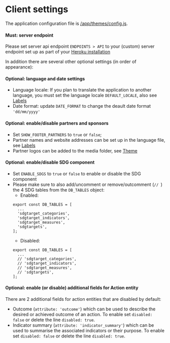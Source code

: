 # Client settings

The application configuration file is
[/app/themes/config.js](https://github.com/impactoss/impactoss-client/blob/master/app/themes/config.js).

#### Must: server endpoint

Please set server api endpoint `ENDPOINTS > API` to your (custom) server endpoint set up as part of your [Heroku installation](/server-installation/heroku.md)

In addition there are several other optional settings (in order of appearance):

#### Optional: language and date settings

- Language locale: If you plan to translate the application to another language, you must set the language locale `DEFAULT_LOCALE`, also see [Labels](/client-config/locale.md)
- Date format: update `DATE_FORMAT` to change the deault date format `'dd/mm/yyyy'`

#### Optional: enable/disable partners and sponsors

- Set `SHOW_FOOTER_PARTNERS` to `true` or `false`;
- Partner names and website addresses can be set up in the language file, see [Labels]((/client-config/locale.md))
- Partner logos can be added to the media folder, see [Theme](/client-config/theme.md)

#### Optional: enable/disable SDG component

- Set `ENABLE_SDGS` to `true` or `false` to enable or disable the SDG component
- Please make sure to also add/uncomment or remove/outcomment (`// `) the 4 SDG tables from the `DB_TABLES` object:
  - Enabled:
  ```
  export const DB_TABLES = [
    ...
    'sdgtarget_categories',
    'sdgtarget_indicators',
    'sdgtarget_measures',
    'sdgtargets',
  ];
  ```
  - Disabled:
  ```
  export const DB_TABLES = [
    ...
    // 'sdgtarget_categories',
    // 'sdgtarget_indicators',
    // 'sdgtarget_measures',
    // 'sdgtargets',
  ];
  ```

#### Optional: enable (or disable) additional fields for Action entity

There are 2 additional fields for action entities that are disabled by default:
- Outcome (`attribute: 'outcome'`) which can be used to describe the desired or achieved outcome of an action. To enable set `disabled: false` or delete the line `disabled: true`.
- Indicator summary (`attribute: 'indicator_summary'`) which can be used to summarise the associated indicators or their purpose. To enable set `disabled: false` or delete the line `disabled: true`.